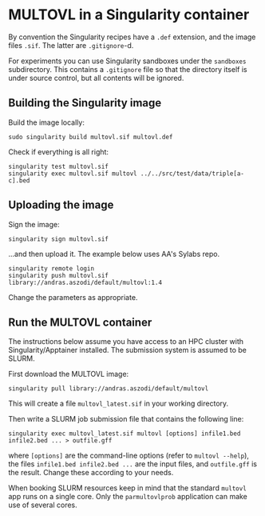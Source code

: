 # MULTOVL in a Singularity container

By convention the Singularity recipes have a `.def` extension,
and the image files `.sif`. The latter are `.gitignore`-d.

For experiments you can use Singularity sandboxes under the `sandboxes`
subdirectory. This contains a `.gitignore` file so that the directory itself
is under source control, but all contents will be ignored.

## Building the Singularity image

Build the image locally:

`sudo singularity build multovl.sif multovl.def`

Check if everything is all right:

```
singularity test multovl.sif
singularity exec multovl.sif multovl ../../src/test/data/triple[a-c].bed
```

## Uploading the image

Sign the image:

`singularity sign multovl.sif`

...and then upload it. The example below uses AA's Sylabs repo.

```
singularity remote login
singularity push multovl.sif library://andras.aszodi/default/multovl:1.4
```

Change the parameters as appropriate.

## Run the MULTOVL container

The instructions below assume you have access to an HPC cluster
with Singularity/Apptainer installed. The submission system is assumed to be SLURM.

First download the MULTOVL image:

`singularity pull library://andras.aszodi/default/multovl`

This will create a file `multovl_latest.sif` in your working directory.

Then write a SLURM job submission file that contains the following line:

```
singularity exec multovl_latest.sif multovl [options] infile1.bed infile2.bed ... > outfile.gff
```

where `[options]` are the command-line options (refer to `multovl --help`),
the files `infile1.bed infile2.bed ...` are the input files, and `outfile.gff`
is the result. Change these according to your needs.

When booking SLURM resources keep in mind that the standard `multovl` app
runs on a single core. Only the `parmultovlprob` application
can make use of several cores.
